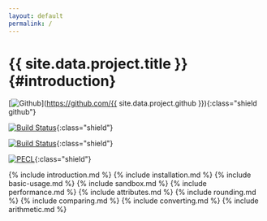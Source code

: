 ```yaml
---
layout: default
permalink: /
---
```


{{ site.data.project.title }} {#introduction}
============

[![Github](https://img.shields.io/badge/src-php--decimal-lightgrey.svg?style=flat-square&branch=master)](https://github.com/{{ site.data.project.github }}){:class="shield github"}

[![Build Status](https://travis-ci.org/php-decimal/ext-decimal.svg?branch=master&style=flat-square)](https://travis-ci.org/php-decimal/ext-decimal){:class="shield"}

[![Build Status](https://ci.appveyor.com/api/projects/status/lg5nw5tqgpmv1c33?svg=true)](https://ci.appveyor.com/project/rtheunissen/php-decimal){:class="shield"}

[![PECL](https://img.shields.io/badge/PECL-1.1.1-blue.svg)](https://pecl.php.net/package/decimal){:class="shield"}

{% include introduction.md %}
{% include installation.md %}
{% include basic-usage.md %}
{% include sandbox.md %}
{% include performance.md %}
{% include attributes.md %}
{% include rounding.md %}
{% include comparing.md %}
{% include converting.md %}
{% include arithmetic.md %}
